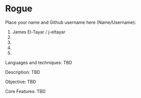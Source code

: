 # Rogue
Place your name and Github username here (Name/Username):

1. James El-Tayar / j-eltayar
2.
3.
4.
5.

Languages and techniques:
TBD

Description: TBD

Objective: TBD

Core Features: TBD

